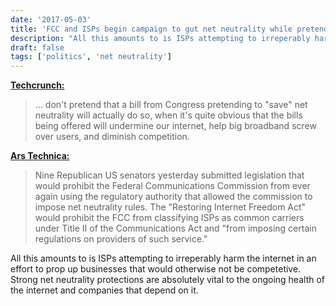 ```yaml
---
date: '2017-05-03'
title: 'FCC and ISPs begin campaign to gut net neutrality while pretending to protect it'
description: "All this amounts to is ISPs attempting to irreperably harm the internet in an effort to prop up businesses that would otherwise not be competetive. Strong net neutrality protections are absolutely vital to the ongoing health of the internet and companies that depend on it."
draft: false
tags: ['politics', 'net neutrality']
---
```


**[Techcrunch:](https://www.techdirt.com/blog/netneutrality/articles/20170502/17212137292/dont-get-fooled-plan-is-to-kill-net-neutrality-while-pretending-being-protected.shtml)**

> ... don't pretend that a bill from Congress pretending to "save" net neutrality will actually do so, when it's quite obvious that the bills being offered will undermine our internet, help big broadband screw over users, and diminish competition.<!-- excerpt -->

**[Ars Technica:](https://arstechnica.com/tech-policy/2017/05/gops-internet-freedom-act-permanently-guts-net-neutrality-authority/)**

> Nine Republican US senators yesterday submitted legislation that would prohibit the Federal Communications Commission from ever again using the regulatory authority that allowed the commission to impose net neutrality rules. The "Restoring Internet Freedom Act" would prohibit the FCC from classifying ISPs as common carriers under Title II of the Communications Act and "from imposing certain regulations on providers of such service."

All this amounts to is ISPs attempting to irreperably harm the internet in an effort to prop up businesses that would otherwise not be competetive. Strong net neutrality protections are absolutely vital to the ongoing health of the internet and companies that depend on it.
